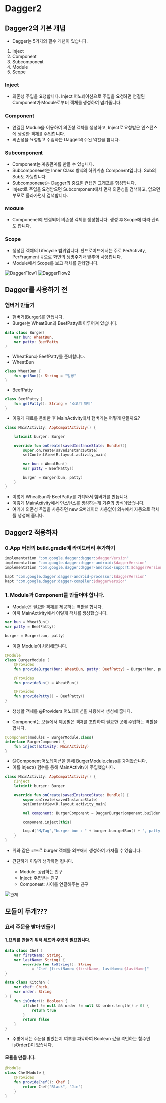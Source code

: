# Dagger2

## Dagger2의 기본 개념
* Dagger는 5가지의 필수 개념이 있습니다.
1. Inject
2. Component
3. Subcomponent
4. Module
5. Scope

### Inject
* 의존성 주입을 요청합니다. Inject 어노테이션으로 주입을 요청하면 연결된 Component가 Module로부터 객체를 생성하여 넘겨줍니다.

### Component
* 연결된 Module을 이용하여 의존성 객체를 생성하고, Inject로 요청받은 인스턴스에 생성한 객체를 주입합니다.
* 의존성을 요청받고 주입하는 Dagger의 주된 역할을 합니다.

### Subcomponent
* Component는 계층관계를 만들 수 있습니다.
* Subcomponenet는 Inner Class 방식의 하위계층 Component입니다. Sub의 Sub도 가능합니다.
* Subcomponenet는 Dagger의 중요한 컨셉인 그래프를 형성합니다.
* Inject로 주입을 요청받으면 Subcomponent에서 먼저 의존성을 검색하고, 없으면 부모로 올라가면서 검색합니다.

### Module
* Componenet에 연결되어 의존성 객체를 생성합니다. 생성 후 Scope에 따라 관리도 합니다.

### Scope
* 생성된 객체의 Lifecycle 범위입니다. 안드로이드에서는 주로 PerActivity, PerFragment 등으로 화면의 생명주기와 맞추어 사용합니다.
* Module에서 Scope를 보고 객체를 관리합니다.

![DaggerFlow1](https://cdn-images-1.medium.com/max/1600/1*4HuI1KMicC5noqyBpkK-rw.png)
![DaggerFlow2](https://cdn-images-1.medium.com/max/1600/1*JK7yveoSwhlA8Lk_w8RrXQ.png)

## Dagger를 사용하기 전
### 햄버거 만들기

* 햄버거(Burger)를 만듭니다.
* Burger는 WheatBun과 BeefPatty로 이루어져 있습니다.
~~~kotlin
data class Burger(
    var bun: WheatBun,
    var patty: BeefPatty
) 
~~~

* WheatBun과 BeefPatty를 준비합니다.
* WheatBun
~~~kotlin
class WheatBun {
    fun getBun(): String = "밀빵"
}
~~~

* BeefPatty 
~~~kotlin
class BeefPatty {
    fun getPatty(): String = "소고기 패티"
}
~~~

* 이렇게 재료를 준비한 후 MainActivity에서 햄버거는 어떻게 만들까요?
~~~kotlin
class MainActivity: AppCompatActivity() {

    lateinit burger: Burger

    override fun onCreate(savedInstanceState: Bundle?){
        super.onCreate(savedInstanceState)
        setContentView(R.layout.activity_main)

        var bun = WheatBun()
        var patty = BeefPatty()

        burger = Burger(bun, patty)
    }
}
~~~

* 이렇게 WheatBun과 BeefPatty를 가져와서 햄버거를 만듭니다.
* 이렇게 MainActivity에서 인스턴스를 생성하는게 기존의 방식이었습니다. 
* 여기에 의존성 주입을 사용하면 new 오퍼레이터 사용없이 외부에서 자동으로 객체를 생성해 줍니다.

## Dagger2 적용하자
### 0.App 버전의 build.gradle에 라이브러리 추가하기

~~~gradle
implementation "com.google.dagger:dagger:$daggerVersion"
implementation "com.google.dagger:dagger-android:$daggerVersion"
implementation "com.google.dagger:dagger-android-support:$daggerVersion"

kapt "com.google.dagger:dagger-android-processor:$daggerVersion"
kapt "com.google.dagger:dagger-compiler:$daggerVersion"
~~~

### 1. Module과 Component를 만들어야 합니다.
* Module은 필요한 객체를 제공하는 역할을 합니다.
* 아까 MainActivity에서 이렇게 객체를 생성했습니다.
~~~kotlin
var bun = WheatBun()
var patty = BeefPatty()

burger = Burger(bun, patty)
~~~

* 이걸 Module이 처리해줍니다.
~~~kotlin
@Module
class BurgerModule {
    @Provides
    fun provideBurger(bun: WheatBun, patty: BeefPatty) = Burger(bun, patty)

    @Provides
    fun provideBun() = WheatBun()

    @Provides
    fun providePatty() = BeefPatty()
}
~~~
* 생성할 객체를 @Providers 어노테이션을 사용해서 생성해 줍니다.

* Component는 모듈에서 제공받은 객체를 조합하여 필요한 곳에 주입하는 역할을 합니다.

~~~kotlin
@Component(modules = BurgerModule.class)
interface BurgerComponent {
    fun inject(activity: MainActivity)
}
~~~
* @Component 어노테이션을 통해 BurgerModule.class를 가져왔습니다. 
* 이를 inject() 함수를 통해 MainActivity에 주입했습니다.

~~~kotlin
class MainActivity: AppCompatActivity() {
    @Inject
    lateinit burger: Burger

    override fun onCreate(savedInstanceState: Bundle?) {
        super.onCreate(savedInstanceState)
        setContentView(R.layout.activity_main)

        val component: BurgerComponent = DaggerBurgerComponent.builder().burgerModule(BurgerModule()).buold()

        component.inject(this)

        Log.d("MyTag","burger bun : " + burger.bun.getBun() + ", patty : " + burger.patty.getPatty())
    }
}
~~~

* 위와 같은 코드로 burger 객체를 외부에서 생성하여 가져올 수 있습니다.

* 간단하게 이렇게 생각하면 됩니다.
    * Module: 공급하는 친구
    * Inject: 주입받는 친구
    * Component: 사이를 연결해주는 친구

![관계](https://black-jin0427.tistory.com/104)

## 모듈이 두개???
### 요리 주문을 받아 만들기
#### 1.요리를 만들기 위해 셰프와 주방이 필요합니다.
~~~kotlin
data class Chef (
    var firstName: String, 
    var lastName: String) {
        override fun toString(): String
            = "Chef [firstName= $firstName, lastName= $lastName]"
}
~~~

~~~kotlin
data class Kitchen (
    var chef: Check, 
    var order: String
) {
    fun isOrder(): Boolean {
        if(chef != null && order != null && order.length() > 0) {
            return true
        }
        return false
    }
}
~~~
* 주방에서는 주문을 받았는지 여부를 파악하여 Boolean 값을 리턴하는 함수인 isOrder()이 있습니다.

#### 모듈을 만듭니다.
~~~kotlin
@Module
class ChefModule {
    @Provides
    fun provideChef(): Chef {
        return Chef("Black", "Jin")
    }
}
~~~

